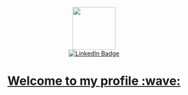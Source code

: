   <div id="header" align="center">
  <img src="https://media.giphy.com/media/jRf5fsn8G6YaogAWxn/giphy.gif" width="100"/>
  </div>
  
  <div id="badges" align="center">
  <img src="https://komarev.com/ghpvc/?username=MGitrov&style=flat-square&color=blue" alt=""/>
  </div>
  
  <div id="badges" align="center">
  <a href="https://www.linkedin.com/in/petrovmaxim/">
  <img src="https://img.shields.io/badge/-LinkedIn-blue?style=flat&logo=Linkedin&logoColor=white" alt="LinkedIn Badge"/>
  
  <h1>
  Welcome to my profile :wave:
  </h1>
  </div>

